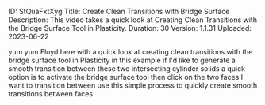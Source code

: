 ID: StQuaFxtXyg
Title: Create Clean Transitions with Bridge Surface
Description: This video takes a quick look at Creating Clean Transitions with the Bridge Surface Tool in Plasticity.
Duration: 30
Version: 1.1.31
Uploaded: 2023-06-22

yum yum Floyd here with a quick look at
creating clean transitions with the
bridge surface tool in Plasticity in
this example if I'd like to generate a
smooth transition between these two
intersecting cylinder solids a quick
option is to activate the bridge surface
tool then click on the two faces I want
to transition between use this simple
process to quickly create smooth
transitions between faces